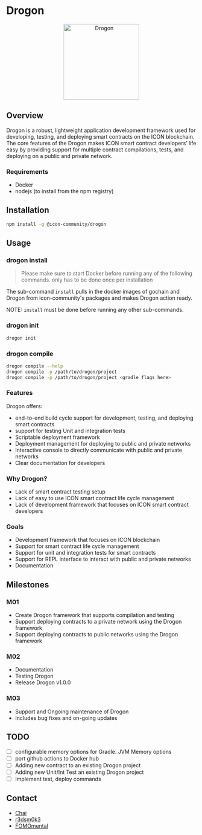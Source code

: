 # Drogon

<p align="center">
  <a href="https://drogon.io">
    <img alt="Drogon" src="docs/logo.png" width="200" />
  </a>
</p>

## Overview

Drogon is a robust, lightweight application development framework used for developing, testing, and deploying smart contracts on the ICON blockchain. The core features of the Drogon makes ICON smart contract developers’ life easy by providing support for multiple contract compilations, tests, and deploying on a public and private network.

### Requirements

- Docker
- nodejs (to install from the npm registry)

## Installation

```sh
npm install -g @icon-community/drogon
```

## Usage

### drogon install

> Please make sure to start Docker before running any of the following commands. only has to be done once per installation

The sub-command `install` pulls in the docker images of gochain and Drogon from icon-community's packages and makes Drogon action ready.

NOTE: `install` must be done before running any other sub-commands.

### drogon init

```sh
drogon init
```

### drogon compile

```sh
drogon compile --help
drogon compile -p /path/to/drogon/project
drogon compile -p /path/to/drogon/project <gradle flags here>
```

### Features

Drogon offers:

- end-to-end build cycle support for development, testing, and deploying smart contracts
- support for testing Unit and integration tests
- Scriptable deployment framework
- Deployment management for deploying to public and private networks
- Interactive console to directly communicate with public and private networks
- Clear documentation for developers

### Why Drogon?

- Lack of smart contract testing setup
- Lack of easy to use ICON smart contract life cycle management
- Lack of development framework that focuses on ICON smart contract developers

### Goals

- Development framework that focuses on ICON blockchain
- Support for smart contract life cycle management
- Support for unit and integration tests for smart contracts
- Support for REPL interface to interact with public and private networks
- Documentation

## Milestones

### M01

- Create Drogon framework that supports compilation and testing
- Support deploying contracts to a private network using the Drogon framework
- Support deploying contracts to public networks using the Drogon framework

### M02

- Documentation
- Testing Drogon
- Release Drogon v1.0.0

### M03

- Support and Ongoing maintenance of Drogon
- Includes bug fixes and on-going updates

## TODO

- [ ] configurable memory options for Gradle. JVM Memory options
- [ ] port github actions to Docker hub
- [ ] Adding new contract to an existing Drogon project
- [ ] Adding new Unit/Int Test an existing Drogon project
- [ ] Implement test, deploy commands

## Contact

- [Chai](https://twitter.com/ant4g0nist)
- [r3dsm0k3](https://twitter.com/r3dsm0k3)
- [FOMOmental](https://twitter.com/FOMOmental)
